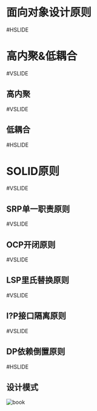 # 面向对象设计原则

#HSLIDE

# 高内聚&低耦合

#VSLIDE

## 高内聚

#VSLIDE

## 低耦合

#HSLIDE

# SOLID原则

#VSLIDE

## SRP单一职责原则

#VSLIDE

## OCP开闭原则

#VSLIDE

## LSP里氏替换原则

#VSLIDE

## I?P接口隔离原则

#VSLIDE

## DP依赖倒置原则

#HSLIDE

## 设计模式

![book](https://images-na.ssl-images-amazon.com/images/I/81gtKoapHFL.jpg)